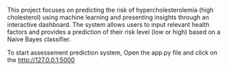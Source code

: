 This project focuses on predicting the risk of hypercholesterolemia (high cholesterol) using machine learning and presenting insights through an interactive dashboard. The system allows users to input relevant health factors and provides a prediction of their risk level (low or high) based on a Naive Bayes classifier.

To start assessement prediction system, Open the app.py file and click on the http://127.0.0.1:5000 
